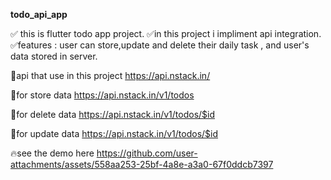 **todo_api_app**

✅ this is flutter todo app project.
✅in this project i impliment api integration.
✅features : user can store,update and delete their daily task , and user's data stored in server. 

🚀api that use in this project 
https://api.nstack.in/

🚀for store data 
https://api.nstack.in/v1/todos

🚀for delete data
https://api.nstack.in/v1/todos/$id

🚀for update data 
https://api.nstack.in/v1/todos/$id

🔥see the demo here
https://github.com/user-attachments/assets/558aa253-25bf-4a8e-a3a0-67f0ddcb7397

